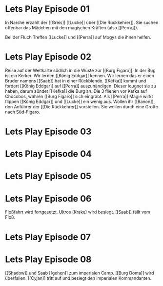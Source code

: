 
# Lets Play Episode 01

In Narshe erzählt der [[Greis]] [[Lucke]] über [[Die Rückkehrer]].
Sie suchen offenbar das Mädchen mit den magischen Kräften (also [[Perra]]).

Bei der Fluch Treffen [[Lucke]] und [[Perra]] auf Mogys die ihnen helfen.

# Lets Play Episode 02
Reise auf der Weltkarte südlich in die Wüste zur [[Burg Figaro]].
In der Bug ist ein Kerker.
Wir lernen [[König Eddgar]] kennen.
Wir lernen das er einen Bruder namens [[Saab]] hat in einer Rückblende.
[[Kefka]] kommt und fordert [[König Eddgar]] auf  [[Perra]] auszuhändigen.
Dieser leugnet sie zu haben, darum zündet [[Kefka]] die Burg an.
Die 3 fliehen vor Kefka auf Chocobos, währen [[Burg Figaro]] sich eingräbt.
Als [[Perra]] Magie wirkt flippen [[König Eddgar]] und [[Lucke]] ein wenig aus.
Wollen ihr [[Banon]], den Anführer der [[Die Rückkehrer]] vorstellen.
Sie wollen durch eine Grotte nach Süd-Figaro.

# Lets Play Episode 03

# Lets Play Episode 04

# Lets Play Episode 05

# Lets Play Episode 06
Floßfahrt wird fortgesetzt. Ultros (Krake) wird besiegt. [[Saab]] fällt vom Floß.

# Lets Play Episode 07

# Lets Play Episode 08
[[Shadow]] und Saab [[gehen]] zum imperialen Camp. [[Burg Doma]] wird überfallen. [[Cyjan]] tritt auf und besiegt den imperialen Kommandanten.
